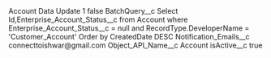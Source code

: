 <?xml version="1.0" encoding="UTF-8"?>
<CustomMetadata xmlns="http://soap.sforce.com/2006/04/metadata" xmlns:xsi="http://www.w3.org/2001/XMLSchema-instance" xmlns:xsd="http://www.w3.org/2001/XMLSchema">
    <label>Account Data Update 1</label>
    <protected>false</protected>
    <values>
        <field>BatchQuery__c</field>
        <value xsi:type="xsd:string">Select Id,Enterprise_Account_Status__c from Account where Enterprise_Account_Status__c = null and RecordType.DeveloperName = &apos;Customer_Account&apos; Order by CreatedDate DESC</value>
    </values>
    <values>
        <field>Notification_Emails__c</field>
        <value xsi:type="xsd:string">connecttoishwar@gmail.com</value>
    </values>
    <values>
        <field>Object_API_Name__c</field>
        <value xsi:type="xsd:string">Account</value>
    </values>
    <values>
        <field>isActive__c</field>
        <value xsi:type="xsd:boolean">true</value>
    </values>
</CustomMetadata>
